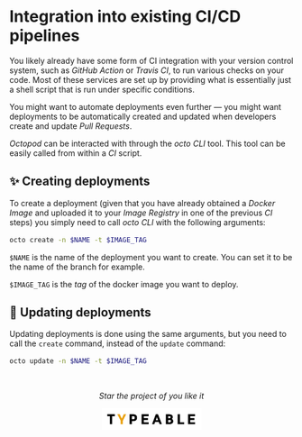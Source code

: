 # Integration into existing CI/CD pipelines


You likely already have some form of CI integration with your version control system, such as *GitHub Action* or *Travis CI*, to run various checks on your code. Most of these services are set up by providing what is essentially just a shell script that is run under specific conditions.

You might want to automate deployments even further ― you might want deployments to be automatically created and updated when developers create and update *Pull Requests*.

_Octopod_ can be interacted with through the _octo CLI_ tool. This tool can be easily called from within a *CI* script.

## ✨ Creating deployments

To create a deployment (given that you have already obtained a *Docker Image* and uploaded it to your _Image Registry_ in one of the previous *CI* steps) you simply need to call _octo CLI_ with the following arguments:

```bash
octo create -n $NAME -t $IMAGE_TAG
```

`$NAME` is the name of the deployment you want to create. You can set it to be the name of the branch for example.

`$IMAGE_TAG` is the _tag_ of the docker image you want to deploy.

## 🚀 Updating deployments

Updating deployments is done using the same arguments, but you need to call the `create` command, instead of the `update` command:

```bash
octo update -n $NAME -t $IMAGE_TAG
```

<br />

<p align="center">
  <i>Star the project of you like it</i>
</p>

<p align="center"><a href="https://typeable.io"><img src="../../img/typeable_logo.svg" width="177px"></img></a></p>
